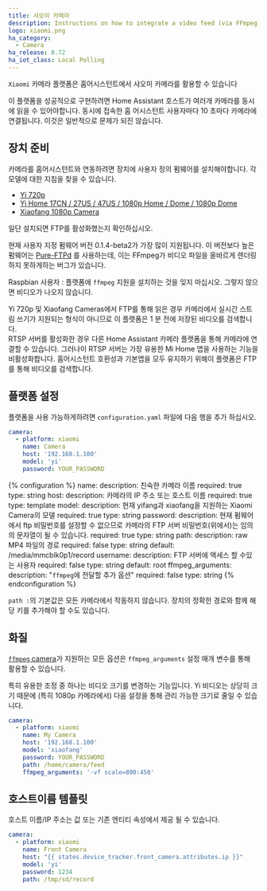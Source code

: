 ```yaml
---
title: 샤오미 카메라
description: Instructions on how to integrate a video feed (via FFmpeg) as a camera within Home Assistant.
logo: xiaomi.png
ha_category:
  - Camera
ha_release: 0.72
ha_iot_class: Local Polling
---
```


`Xiaomi` 카메라 플랫폼은 홈어시스턴트에서 샤오미 카메라를 활용할 수 있습니다

이 플랫폼을 성공적으로 구현하려면 Home Assistant 호스트가 여러개 카메라를 동시에 읽을 수 있어야합니다. 동시에 접속한 홈 어시스턴트 사용자마다 10 초마다 카메라에 연결됩니다. 이것은 일반적으로 문제가 되진 않습니다. 

## 장치 준비

카메라를 홈어시스턴트와 연동하려면 장치에 사용자 정의 펌웨어를 설치해야합니다. 각 모델에 대한 지침을 찾을 수 있습니다.

* [Yi 720p](https://github.com/fritz-smh/yi-hack)
* [Yi Home 17CN / 27US / 47US / 1080p Home / Dome / 1080p Dome](https://github.com/shadow-1/yi-hack-v3)
* [Xiaofang 1080p Camera](https://github.com/samtap/fang-hacks)

일단 설치되면 FTP를 활성화했는지 확인하십시오.

<div class='note warning'>

현재 사용자 지정 펌웨어 버전 0.1.4-beta2가 가장 많이 지원됩니다. 이 버전보다 높은 펌웨어는 [Pure-FTPd](https://www.pureftpd.org/project/pure-ftpd) 를 사용하는데, 이는 FFmpeg가 비디오 파일을 올바르게 렌더링하지 못하게하는 버그가 있습니다.

</div>

<div class='note warning'>

Raspbian 사용자 : 플랫폼에 `ffmpeg` 지원을 설치하는 것을 잊지 마십시오. 그렇지 않으면 비디오가 나오지 않습니다.

</div>

<div class='note warning'>
Yi 720p 및 Xiaofang Cameras에서 FTP를 통해 읽은 경우 카메라에서 실시간 스트림 쓰기가 지원되는 형식이 아니므로 이 플랫폼은 1 분 전에 저장된 비디오를 검색합니다.
</div>

<div class='note warning'>
RTSP 서버를 활성화한 경우 다른 Home Assistant 카메라 플랫폼을 통해 카메라에 연결할 수 있습니다. 그러나이 RTSP 서버는 가장 유용한 Mi Home 앱을 사용하는 기능을 비활성화합니다. 홈어시스턴트 호환성과 기본앱을 모두 유지하기 위해이 플랫폼은 FTP를 통해 비디오를 검색합니다.
</div>

## 플랫폼 설정 

플랫폼을 사용 가능하게하려면 `configuration.yaml` 파일에 다음 행을 추가 하십시오.

```yaml
camera:
  - platform: xiaomi
    name: Camera
    host: '192.168.1.100'
    model: 'yi'
    password: YOUR_PASSWORD
```

{% configuration %}
name:
  description: 친숙한 카메라 이름
  required: true
  type: string
host:
  description: 카메라의 IP 주소 또는 호스트 이름
  required: true
  type: template
model:
  description: 현재 yifang과 xiaofang을 지원하는 Xiaomi Camera의 모델
  required: true
  type: string
password:
  description: 현재 펌웨어에서 ftp 비밀번호를 설정할 수 없으므로 카메라의 FTP 서버 비밀번호(위에서)는 임의의 문자열이 될 수 있습니다.
  required: true
  type: string
path:
  description: raw MP4 파일의 경로
  required: false
  type: string
  default: /media/mmcblk0p1/record
username:
  description: FTP 서버에 액세스 할 수있는 사용자
  required: false
  type: string
  default: root
ffmpeg_arguments:
  description: "`ffmpeg`에 전달할 추가 옵션"
  required: false
  type: string
{% endconfiguration %}

<div class='note'>

`path :`의 기본값은 모든 카메라에서 작동하지 않습니다. 장치의 정확한 경로와 함께 해당 키를 추가해야 할 수도 있습니다.

</div>

## 화질 

[`ffmpeg` camera](/integrations/camera.ffmpeg/)가 지원하는 모든 옵션은 `ffmpeg_arguments` 설정 매개 변수를 통해 활용할 수 있습니다.

특히 유용한 조정 중 하나는 비디오 크기를 변경하는 기능입니다.  Yi 비디오는 상당히 크기 때문에 (특히 1080p 카메라에서) 다음 설정을 통해 관리 가능한 크기로 줄일 수 있습니다.

```yaml
camera:
  - platform: xiaomi
    name: My Camera
    host: '192.168.1.100'
    model: 'xiaofang'
    password: YOUR_PASSWORD
    path: /home/camera/feed
    ffmpeg_arguments: '-vf scale=800:450'
```
## 호스트이름 템플릿

호스트 이름/IP 주소는 값 또는 기존 엔티티 속성에서 제공 될 수 있습니다.

```yaml
camera:
  - platform: xiaomi
    name: Front Camera
    host: "{{ states.device_tracker.front_camera.attributes.ip }}"
    model: 'yi'
    password: 1234
    path: /tmp/sd/record
```
